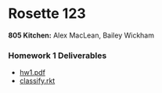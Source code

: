 # Rosette 123
**805 Kitchen:** Alex MacLean, Bailey Wickham

### Homework 1 Deliverables
* [hw1.pdf](hw1/hw1.pdf)
* [classify.rkt](hw1/classify.rkt)
